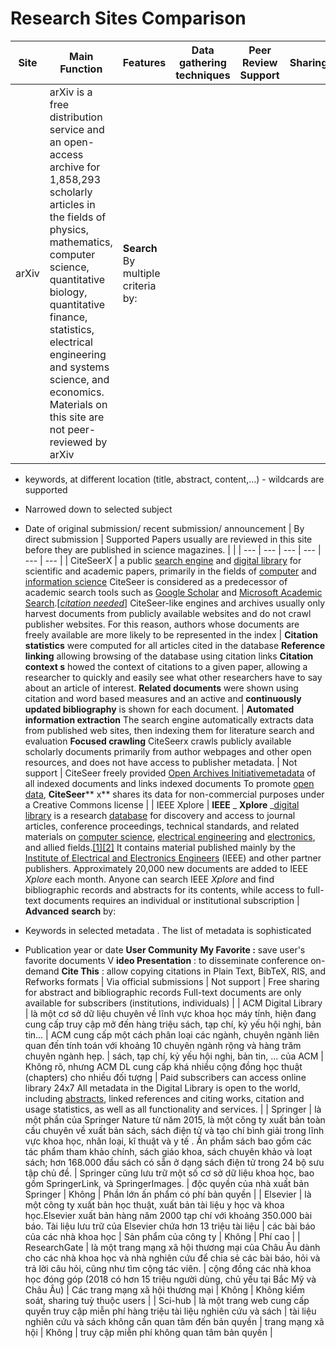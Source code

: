 # Research Sites Comparison



| **Site** | **Main**  **Function** | **Features** | **Data gathering techniques** | **Peer**  **Review Support** | **Sharing** |
| --- | --- | --- | --- | --- | --- |
| arXiv | arXiv is a free distribution service and an open-access archive for 1,858,293 scholarly articles in the fields of physics, mathematics, computer science, quantitative biology, quantitative finance, statistics, electrical engineering and systems science, and economics. Materials on this site are not peer-reviewed by arXiv | **Search** By multiple criteria by:
- keywords, at different location (title, abstract, content,…) - wildcards are supported

- Narrowed down to selected subject

- Date of original submission/ recent submission/ announcement
  | By direct submission | Supported Papers usually are reviewed in this site before they are published in science magazines. |   |
| --- | --- | --- | --- | --- | --- |
| CiteSeerX | a public [search engine](https://en.wikipedia.org/wiki/Search_engine_(computing)) and [digital library](https://en.wikipedia.org/wiki/Digital_library) for scientific and academic papers, primarily in the fields of [computer](https://en.wikipedia.org/wiki/Computer_science) and [information science](https://en.wikipedia.org/wiki/Information_science) CiteSeer is considered as a predecessor of academic search tools such as [Google Scholar](https://en.wikipedia.org/wiki/Google_Scholar) and [Microsoft Academic Search](https://en.wikipedia.org/wiki/Microsoft_Academic_Search).[[_citation needed_](https://en.wikipedia.org/wiki/Wikipedia:Citation_needed)] CiteSeer-like engines and archives usually only harvest documents from publicly available websites and do not crawl publisher websites. For this reason, authors whose documents are freely available are more likely to be represented in the index | **Citation statistics** were computed for all articles cited in the database  **Reference linking** allowing browsing of the database using citation links  **Citation context s** howed the context of citations to a given paper, allowing a researcher to quickly and easily see what other researchers have to say about an article of interest.  **Related documents** were shown using citation and word based measures and an active and **continuously updated bibliography** is shown for each document. | **Automated information extraction**
The search engine automatically extracts data from published web sites, then indexing them for literature search and evaluation  **Focused crawling**
CiteSeerx crawls publicly available scholarly documents primarily from author webpages and other open resources, and does not have access to publisher metadata.    | Not support | CiteSeer freely provided [Open Archives Initiative](https://en.wikipedia.org/wiki/Open_Archives_Initiative)[metadata](https://en.wikipedia.org/wiki/Metadata) of all indexed documents and links indexed documents  To promote [open data](https://en.wikipedia.org/wiki/Open_data), **CiteSeer**** x** shares its data for non-commercial purposes under a Creative Commons license  |
| IEEE Xplore | **IEEE** _ **Xplore** _[digital library](https://en.wikipedia.org/wiki/Digital_library) is a research [database](https://en.wikipedia.org/wiki/Database) for discovery and access to journal articles, conference proceedings, technical standards, and related materials on [computer science](https://en.wikipedia.org/wiki/Computer_science), [electrical engineering](https://en.wikipedia.org/wiki/Electrical_engineering) and [electronics](https://en.wikipedia.org/wiki/Electronics), and allied fields.[[1]](https://en.wikipedia.org/wiki/IEEE_Xplore#cite_note-1)[[2]](https://en.wikipedia.org/wiki/IEEE_Xplore#cite_note-2) It contains material published mainly by the [Institute of Electrical and Electronics Engineers](https://en.wikipedia.org/wiki/Institute_of_Electrical_and_Electronics_Engineers) (IEEE) and other partner publishers. Approximately 20,000 new documents are added to IEEE _Xplore_ each month. Anyone can search IEEE _Xplore_ and find bibliographic records and abstracts for its contents, while access to full-text documents requires an individual or institutional subscription | **Advanced**  **search** by:
- Keywords in selected metadata . The list of metadata is sophisticated
- Publication year or date
  **User Community**   **My Favorite :** save user&#39;s favorite documents V **ideo Presentation** : to disseminate conference on-demand  **Cite This** : allow copying citations in Plain Text, BibTeX, RIS, and Refworks formats   | Via official submissions | Not support | Free sharing for abstract and bibliographic records Full-text documents are only available for subscribers (institutions, individuals) |
| ACM Digital Library |  là một cơ sở dữ liệu chuyên về lĩnh vực khoa học máy tính, hiện đang cung cấp truy cập mở đến hàng triệu sách, tạp chí, kỷ yếu hội nghị, bản tin... |  ACM cung cấp một cách phân loại các ngành, chuyên ngành liên quan đến tính toán với khoảng 10 chuyên ngành rộng và hàng trăm chuyên ngành hẹp. | sách, tạp chí, kỷ yếu hội nghị, bản tin, ... của ACM |  Không rõ, nhưng ACM DL cung cấp khá nhiều cộng đồng học thuật (chapters) cho nhiều đối tượng |  Paid subscribers can access online library 24x7
All metadata in the Digital Library is open to the world, including [abstracts](https://en.wikipedia.org/wiki/Abstracts), linked references and citing works, citation and usage statistics, as well as all functionality and services.
 |
| Springer | là một phần của Springer Nature từ năm 2015, là một công ty xuất bản toàn cầu chuyên về xuất bản sách, sách điện tử và tạo chí bình giải trong lĩnh vực khoa học, nhân loại, kĩ thuật và y tế . Ấn phẩm sách bao gồm các tác phẩm tham khảo chính, sách giáo khoa, sách chuyên khảo và loạt sách; hơn 168.000 đầu sách có sẵn ở dạng sách điện tử trong 24 bộ sưu tập chủ đề. | Springer cũng lưu trữ một số cơ sở dữ liệu khoa học, bao gồm SpringerLink, và SpringerImages. | độc quyền của nhà xuất bản Springer | Không | Phần lớn ấn phẩm có phí bản quyền |
| Elsevier | là một công ty xuất bản học thuật, xuất bản tài liệu y học và khoa học.Elsevier xuất bản hàng năm 2000 tạp chí với khoảng 350.000 bài báo. Tài liệu lưu trữ của Elsevier chứa hơn 13 triệu tài liệu | các bài báo của các nhà khoa học | Sản phẩm của công ty | Không | Phí cao |
| ResearchGate | là một trang mạng xã hội thương mại của Châu Âu dành cho các nhà khoa học và nhà nghiên cứu để chia sẻ các bài báo, hỏi và trả lời câu hỏi, cũng như tìm cộng tác viên. | cộng đồng các nhà khoa học đóng góp (2018 có hơn 15 triệu người dùng, chủ yếu tại Bắc Mỹ và Châu Âu) | Các trang mạng xã hội thương mại | Không | Không kiểm soát, sharing tuỳ thuộc users |
| Sci-hub | là một trang web cung cấp quyền truy cập miễn phí hàng triệu tài liệu nghiên cứu và sách | tài liệu nghiên cứu và sách không cần quan tâm đến bản quyền | trang mạng xã hội | Không | truy cập miễn phí không quan tâm bản quyền |
